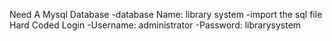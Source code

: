 Need A Mysql Database 
-database Name: library system 
-import the sql file 
Hard Coded Login
-Username: administrator
-Password: librarysystem


